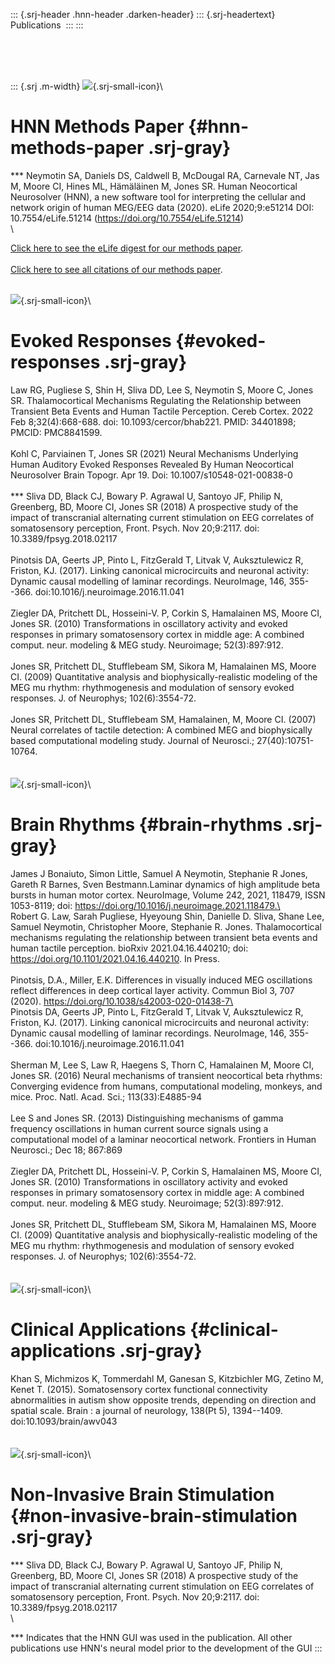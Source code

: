 ::: {.srj-header .hnn-header .darken-header}
::: {.srj-headertext}
Publications 
:::
:::

\
\
 

::: {.srj .m-width}
![](https://raw.githubusercontent.com/jonescompneurolab/hnn-tutorials/master/html-styling/png-icons/model-neuron.png){.srj-small-icon}\

# HNN Methods Paper {#hnn-methods-paper .srj-gray}

\*\*\* Neymotin SA, Daniels DS, Caldwell B, McDougal RA, Carnevale NT,
Jas M, Moore CI, Hines ML, Hämäläinen M, Jones SR. Human Neocortical
Neurosolver (HNN), a new software tool for interpreting the cellular and
network origin of human MEG/EEG data (2020). eLife 2020;9:e51214 DOI:
10.7554/eLife.51214 (https://doi.org/10.7554/eLife.51214)\
\

[Click here to see the eLife digest for our methods
paper](https://hnn.brown.edu/index.php/2020/02/26/elife-digest-introducing-the-human-neocortical-neurosolver/).\
\
[Click here to see all citations of our methods
paper](https://scholar.google.com/scholar?cites=1469515083772650393&as_sdt=5,40&sciodt=0,40&hl=en).

\
![](https://raw.githubusercontent.com/jonescompneurolab/hnn-tutorials/master/html-styling/png-icons/push-pin.png){.srj-small-icon}\

# Evoked Responses {#evoked-responses .srj-gray}

Law RG, Pugliese S, Shin H, Sliva DD, Lee S, Neymotin S, Moore C, Jones
SR. Thalamocortical Mechanisms Regulating the Relationship between
Transient Beta Events and Human Tactile Perception. Cereb Cortex. 2022
Feb 8;32(4):668-688. doi: 10.1093/cercor/bhab221. PMID: 34401898; PMCID:
PMC8841599.\
\
Kohl C, Parviainen T, Jones SR (2021) Neural Mechanisms Underlying Human
Auditory Evoked Responses Revealed By Human Neocortical Neurosolver
Brain Topogr. Apr 19. Doi: 10.1007/s10548-021-00838-0\
\
\*\*\* Sliva DD, Black CJ, Bowary P. Agrawal U, Santoyo JF, Philip N,
Greenberg, BD, Moore CI, Jones SR (2018) A prospective study of the
impact of transcranial alternating current stimulation on EEG correlates
of somatosensory perception, Front. Psych. Nov 20;9:2117. doi:
10.3389/fpsyg.2018.02117\
\
Pinotsis DA, Geerts JP, Pinto L, FitzGerald T, Litvak V, Auksztulewicz
R, Friston, KJ. (2017). Linking canonical microcircuits and neuronal
activity: Dynamic causal modelling of laminar recordings. NeuroImage,
146, 355--366. doi:10.1016/j.neuroimage.2016.11.041\
\
Ziegler DA, Pritchett DL, Hosseini-V. P, Corkin S, Hamalainen MS, Moore
CI, Jones SR. (2010) Transformations in oscillatory activity and evoked
responses in primary somatosensory cortex in middle age: A combined
comput. neur. modeling & MEG study. Neuroimage; 52(3):897:912.\
\
Jones SR, Pritchett DL, Stufflebeam SM, Sikora M, Hamalainen MS, Moore
CI. (2009) Quantitative analysis and biophysically-realistic modeling of
the MEG mu rhythm: rhythmogenesis and modulation of sensory evoked
responses. J. of Neurophys; 102(6):3554-72.\
\
Jones SR, Pritchett DL, Stufflebeam SM, Hamalainen, M, Moore CI. (2007)
Neural correlates of tactile detection: A combined MEG and biophysically
based computational modeling study. Journal of Neurosci.;
27(40):10751-10764.\
\
\
![](https://raw.githubusercontent.com/jonescompneurolab/hnn-tutorials/master/html-styling/png-icons/brain-rhythm.png){.srj-small-icon}\

# Brain Rhythms {#brain-rhythms .srj-gray}

James J Bonaiuto, Simon Little, Samuel A Neymotin, Stephanie R Jones,
Gareth R Barnes, Sven Bestmann.Laminar dynamics of high amplitude beta
bursts in human motor cortex. NeuroImage, Volume 242, 2021, 118479, ISSN
1053-8119; doi: https://doi.org/10.1016/j.neuroimage.2021.118479.\
\
Robert G. Law, Sarah Pugliese, Hyeyoung Shin, Danielle D. Sliva, Shane
Lee, Samuel Neymotin, Christopher Moore, Stephanie R. Jones.
Thalamocortical mechanisms regulating the relationship between transient
beta events and human tactile perception. bioRxiv 2021.04.16.440210;
doi: https://doi.org/10.1101/2021.04.16.440210. In Press.\
\
Pinotsis, D.A., Miller, E.K. Differences in visually induced MEG
oscillations reflect differences in deep cortical layer activity. Commun
Biol 3, 707 (2020). https://doi.org/10.1038/s42003-020-01438-7\
\
Pinotsis DA, Geerts JP, Pinto L, FitzGerald T, Litvak V, Auksztulewicz
R, Friston, KJ. (2017). Linking canonical microcircuits and neuronal
activity: Dynamic causal modelling of laminar recordings. NeuroImage,
146, 355--366. doi:10.1016/j.neuroimage.2016.11.041\
\
Sherman M, Lee S, Law R, Haegens S, Thorn C, Hamalainen M, Moore CI,
Jones SR. (2016) Neural mechanisms of transient neocortical beta
rhythms: Converging evidence from humans, computational modeling,
monkeys, and mice. Proc. Natl. Acad. Sci.; 113(33):E4885-94\
\
Lee S and Jones SR. (2013) Distinguishing mechanisms of gamma frequency
oscillations in human current source signals using a computational model
of a laminar neocortical network. Frontiers in Human Neurosci.; Dec 18;
867:869\
\
Ziegler DA, Pritchett DL, Hosseini-V. P, Corkin S, Hamalainen MS, Moore
CI, Jones SR. (2010) Transformations in oscillatory activity and evoked
responses in primary somatosensory cortex in middle age: A combined
comput. neur. modeling & MEG study. Neuroimage; 52(3):897:912.\
\
Jones SR, Pritchett DL, Stufflebeam SM, Sikora M, Hamalainen MS, Moore
CI. (2009) Quantitative analysis and biophysically-realistic modeling of
the MEG mu rhythm: rhythmogenesis and modulation of sensory evoked
responses. J. of Neurophys; 102(6):3554-72.\
\
\
![](https://raw.githubusercontent.com/jonescompneurolab/hnn-tutorials/master/html-styling/png-icons/doctor.png){.srj-small-icon}\

# Clinical Applications {#clinical-applications .srj-gray}

Khan S, Michmizos K, Tommerdahl M, Ganesan S, Kitzbichler MG, Zetino M,
Kenet T. (2015). Somatosensory cortex functional connectivity
abnormalities in autism show opposite trends, depending on direction and
spatial scale. Brain : a journal of neurology, 138(Pt 5), 1394--1409.
doi:10.1093/brain/awv043\
\
\
![](https://raw.githubusercontent.com/jonescompneurolab/hnn-tutorials/master/html-styling/png-icons/lightning.png){.srj-small-icon}\

# Non-Invasive Brain Stimulation {#non-invasive-brain-stimulation .srj-gray}

\*\*\* Sliva DD, Black CJ, Bowary P. Agrawal U, Santoyo JF, Philip N,
Greenberg, BD, Moore CI, Jones SR (2018) A prospective study of the
impact of transcranial alternating current stimulation on EEG correlates
of somatosensory perception, Front. Psych. Nov 20;9:2117. doi:
10.3389/fpsyg.2018.02117\
\

\*\*\* Indicates that the HNN GUI was used in the publication. All other
publications use HNN\'s neural model prior to the development of the GUI
:::

\
\
 
